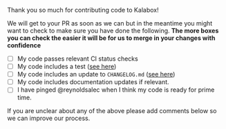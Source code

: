 Thank you so much for contributing code to Kalabox!

We will get to your PR as soon as we can but in the meantime you might want to
check to make sure you have done the following. **The more boxes you can check
the easier it will be for us to merge in your changes with confidence**

- [ ] My code passes relevant CI status checks
- [ ] My code includes a test ([see here](https://github.com/kalabox/kalabox-ui/blob/HEAD/CONTRIBUTING.md))
- [ ] My code includes an update to `CHANGELOG.md` ([see here](https://github.com/kalabox/kalabox-ui/blob/HEAD/CHANGELOG.md))
- [ ] My code includes documentation updates if relevant.
- [ ] I have pinged @reynoldsalec when I think my code is ready for prime time.

If you are unclear about any of the above please add comments below so we can
improve our process.
